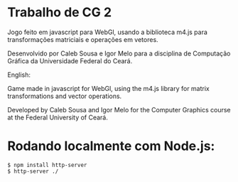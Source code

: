 # Trabalho de CG 2

Jogo feito em javascript para WebGl, usando a biblioteca m4.js para transformações matriciais e operações em vetores.

Desenvolvido por Caleb Sousa e Igor Melo para a disciplina de Computação Gráfica da Universidade Federal do Ceará.

English:

Game made in javascript for WebGl, using the m4.js library for matrix transformations and vector operations.

Developed by Caleb Sousa and Igor Melo for the Computer Graphics course at the Federal University of Ceará.

# Rodando localmente com Node.js:
```
$ npm install http-server
$ http-server ./
```

